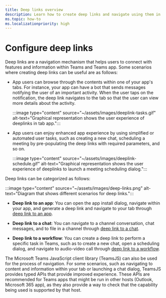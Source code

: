 ```yaml
---
title: Deep links overview
description: Learn how to create deep links and navigate using them in your Microsoft Teams apps with tabs.
ms.topic: how-to
ms.localizationpriority: high
---
```


# Configure deep links

Deep links are a navigation mechanism that helps users to connect with features and information within Teams and Teams app. Some scenarios where creating deep links can be useful are as follows:

* App users can browse through the contents within one of your app's tabs. For instance, your app can have a bot that sends messages notifying the user of an important activity. When the user taps on the notification, the deep link navigates to the tab so that the user can view more details about the activity.

  :::image type="content" source="~/assets/images/deeplink-tasks.gif" alt-text="Graphical representation shows the user experience of deeplinks in tab app.":::

* App users can enjoy enhanced app experience by using simplified or automated user tasks, such as creating a new chat, scheduling a meeting by pre-populating the deep links with required parameters, and so on.

  :::image type="content" source="~/assets/images/deeplink-schedule.gif" alt-text="Graphical representation shows the user experience of deeplinks to launch a meeting scheduling dialog.":::

Deep links can be categorized as follows:

:::image type="content" source="~/assets/images/deep-links.png" alt-text="Diagram that shows different scenarios for deep links.":::

* **Deep link to an app**: You can open the app install dialog, navigate within your app, and generate a deep link and navigate to your tab through [deep link to an app](~/concepts/build-and-test/deep-link-application.md).

* **Deep link to a chat**: You can navigate to a channel conversation, chat messages, and to file in a channel through [deep link to a chat](~/concepts/build-and-test/deep-link-teams.md).

* **Deep link to a workflow**: You can create a deep link to perform a specific task in Teams, such as to create a new chat, open a scheduling dialog, and navigate to audio-video call through [deep link to a workflow](~/concepts/build-and-test/deep-link-workflow.md).

The Microsoft Teams JavaScript client library (TeamsJS) can also be used for the process of navigation. For some scenarios, such as navigating to content and information within your tab or launching a chat dialog, TeamsJS provides typed APIs that provide improved experience. These APIs are recommended for Teams apps that might be run in other hosts (Outlook, Microsoft 365 app), as they also provide a way to check that the capability being used is supported by that host.

<!--- TBD: Edit this article.
* Admonitions/alerts seem to be overused. 
* An important alert at the end of this table does not make sense. Also, it has a code snippet inside it.
* List items in the table are not formatted well in output.
* Some headings use -ing verbs.
* Example values and some URLs should be in backticks and not emphasized.
* Codeblock are missing language.
* Check for markdownlint errors.
* Table with just a row isn't really needed. Provide the content without tabulating it.
--->
